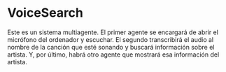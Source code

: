 # VoiceSearch
Este es un sistema multiagente. El primer agente se encargará de abrir el micrófono del ordenador y escuchar. El segundo transcribirá el audio al nombre de la canción que esté sonando y buscará información sobre el artista. Y, por último, habrá otro agente que mostrará esa información del artista.
